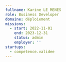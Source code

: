 ```yaml
---
fullname: Karine LE MENES
role: Business Developer
domaine: déploiement
missions:
  - start: 2022-11-01
    end: 2023-12-31
    status: admin
    employer: ''
startups:
  - competence.validee
---
```




